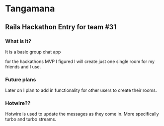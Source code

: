 # Tangamana
## Rails Hackathon Entry for team #31

### What is it?
It is a basic group chat app

for the hackathons MVP I figured I will create just one single room for my friends and I use. 

### Future plans
Later on I plan to add in functionality for other users to create their rooms. 

### Hotwire??
Hotwire is used to update the messages as they come in. More specifically turbo and turbo streams. 
